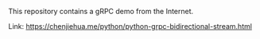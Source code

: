 This repository contains a gRPC demo from the Internet.

Link: https://chenjiehua.me/python/python-grpc-bidirectional-stream.html

